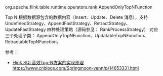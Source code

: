 

org.apache.flink.table.runtime.operators.rank.AppendOnlyTopNFunction


Top N 根据数据源包含的数据内容（Insert、Update、Delete 消息），支持 UndefinedStrategy、AppendFastStrategy、RetractStrategy、UpdateFastStrategy 四种处理策略（源码参见： RankProcessStrategy） 对应三个处理子类： AppendOnlyTopNFunction、UpdatableTopNFunction、RetractableTopNFunction。


参考：
- [Flink SQL高效Top-N方案的实现原理](https://blog.csdn.net/u013411339/article/details/120857766)
https://www.cnblogs.com/Springmoon-venn/p/14653331.html
